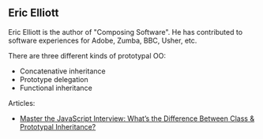 
## Eric Elliott

Eric Elliott is the author of "Composing Software".
He has contributed to software experiences for Adobe, Zumba, BBC, Usher, etc.


There are three different kinds of prototypal OO:
- Concatenative inheritance
- Prototype delegation
- Functional inheritance

Articles:

- [Master the JavaScript Interview: What’s the Difference Between Class & Prototypal Inheritance?](https://medium.com/javascript-scene/master-the-javascript-interview-what-s-the-difference-between-class-prototypal-inheritance-e4cd0a7562e9)

